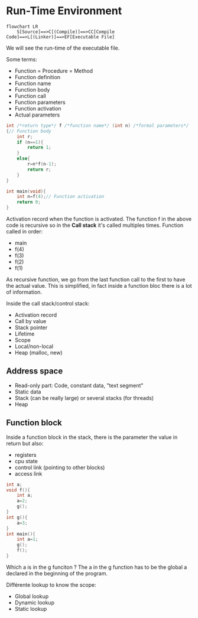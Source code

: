 # Run-Time Environment

```mermaid
flowchart LR
    S[Source]==>C[(Compile)]==>CC[Compile Code]==>L[(Linker)]==>EF[Executable File]
```

We will see the run-time of the executable file.

Some terms:

-   Function = Procedure = Method
-   Function definition
-   Function name
-   Function body
-   Function call
-   Function parameters
-   Function activation
-   Actual parameters

```C
int /*return type*/ f /*function name*/ (int n) /*formal parameters*/
{// Function body
    int r;
    if (n==1){
        return 1;
    }
    else{
        r=n*f(n-1);
        return r;
    }
}

int main(void){
    int n=f(4);// Function activation
    return 0;
}
```

Activation record when the function is activated.
The function f in the above code is recursive so in the **Call stack** it's called multiples times.
Function called in order:

-   main
-   f(4)
-   f(3)
-   f(2)
-   f(1)

As recursive function, we go from the last function call to the first to have the actual value.
This is simplified, in fact inside a function bloc there is a lot of information.

Inside the call stack/control stack:

-   Activation record
-   Call by value
-   Stack pointer
-   Lifetime
-   Scope
-   Local/non-local
-   Heap (malloc, new)

## Address space

-   Read-only part: Code, constant data, "text segment"
-   Static data
-   Stack (can be really large) or several stacks (for threads)
-   Heap

## Function block

Inside a function block in the stack, there is the parameter the value in return but also:

-   registers
-   cpu state
-   control link (pointing to other blocks)
-   access link

```C
int a;
void f(){
    int a;
    a=2;
    g();
}
int g(){
    a=3;
}
int main(){
    int a=1;
    g();
    f();
}
```

Which a is in the g funciton ?
The a in the g function has to be the global a declared in the beginning of the program.

Différente lookup to know the scope:

-   Global lookup
-   Dynamic lookup
-   Static lookup
